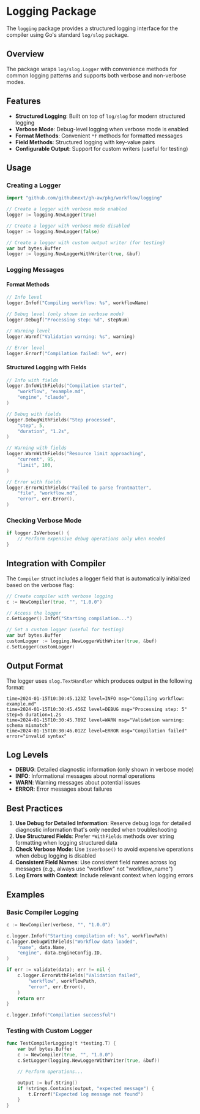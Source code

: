 # Logging Package

The `logging` package provides a structured logging interface for the compiler using Go's standard `log/slog` package.

## Overview

The package wraps `log/slog.Logger` with convenience methods for common logging patterns and supports both verbose and non-verbose modes.

## Features

- **Structured Logging**: Built on top of `log/slog` for modern structured logging
- **Verbose Mode**: Debug-level logging when verbose mode is enabled
- **Format Methods**: Convenient `*f` methods for formatted messages
- **Field Methods**: Structured logging with key-value pairs
- **Configurable Output**: Support for custom writers (useful for testing)

## Usage

### Creating a Logger

```go
import "github.com/githubnext/gh-aw/pkg/workflow/logging"

// Create a logger with verbose mode enabled
logger := logging.NewLogger(true)

// Create a logger with verbose mode disabled
logger := logging.NewLogger(false)

// Create a logger with custom output writer (for testing)
var buf bytes.Buffer
logger := logging.NewLoggerWithWriter(true, &buf)
```

### Logging Messages

#### Format Methods

```go
// Info level
logger.Infof("Compiling workflow: %s", workflowName)

// Debug level (only shown in verbose mode)
logger.Debugf("Processing step: %d", stepNum)

// Warning level
logger.Warnf("Validation warning: %s", warning)

// Error level
logger.Errorf("Compilation failed: %v", err)
```

#### Structured Logging with Fields

```go
// Info with fields
logger.InfoWithFields("Compilation started",
    "workflow", "example.md",
    "engine", "claude",
)

// Debug with fields
logger.DebugWithFields("Step processed",
    "step", 5,
    "duration", "1.2s",
)

// Warning with fields
logger.WarnWithFields("Resource limit approaching",
    "current", 95,
    "limit", 100,
)

// Error with fields
logger.ErrorWithFields("Failed to parse frontmatter",
    "file", "workflow.md",
    "error", err.Error(),
)
```

### Checking Verbose Mode

```go
if logger.IsVerbose() {
    // Perform expensive debug operations only when needed
}
```

## Integration with Compiler

The `Compiler` struct includes a logger field that is automatically initialized based on the verbose flag:

```go
// Create compiler with verbose logging
c := NewCompiler(true, "", "1.0.0")

// Access the logger
c.GetLogger().Infof("Starting compilation...")

// Set a custom logger (useful for testing)
var buf bytes.Buffer
customLogger := logging.NewLoggerWithWriter(true, &buf)
c.SetLogger(customLogger)
```

## Output Format

The logger uses `slog.TextHandler` which produces output in the following format:

```
time=2024-01-15T10:30:45.123Z level=INFO msg="Compiling workflow: example.md"
time=2024-01-15T10:30:45.456Z level=DEBUG msg="Processing step: 5" step=5 duration=1.2s
time=2024-01-15T10:30:45.789Z level=WARN msg="Validation warning: schema mismatch"
time=2024-01-15T10:30:46.012Z level=ERROR msg="Compilation failed" error="invalid syntax"
```

## Log Levels

- **DEBUG**: Detailed diagnostic information (only shown in verbose mode)
- **INFO**: Informational messages about normal operations
- **WARN**: Warning messages about potential issues
- **ERROR**: Error messages about failures

## Best Practices

1. **Use Debug for Detailed Information**: Reserve debug logs for detailed diagnostic information that's only needed when troubleshooting
2. **Use Structured Fields**: Prefer `*WithFields` methods over string formatting when logging structured data
3. **Check Verbose Mode**: Use `IsVerbose()` to avoid expensive operations when debug logging is disabled
4. **Consistent Field Names**: Use consistent field names across log messages (e.g., always use "workflow" not "workflow_name")
5. **Log Errors with Context**: Include relevant context when logging errors

## Examples

### Basic Compiler Logging

```go
c := NewCompiler(verbose, "", "1.0.0")

c.logger.Infof("Starting compilation of: %s", workflowPath)
c.logger.DebugWithFields("Workflow data loaded",
    "name", data.Name,
    "engine", data.EngineConfig.ID,
)

if err := validate(data); err != nil {
    c.logger.ErrorWithFields("Validation failed",
        "workflow", workflowPath,
        "error", err.Error(),
    )
    return err
}

c.logger.Infof("Compilation successful")
```

### Testing with Custom Logger

```go
func TestCompilerLogging(t *testing.T) {
    var buf bytes.Buffer
    c := NewCompiler(true, "", "1.0.0")
    c.SetLogger(logging.NewLoggerWithWriter(true, &buf))

    // Perform operations...

    output := buf.String()
    if !strings.Contains(output, "expected message") {
        t.Errorf("Expected log message not found")
    }
}
```
